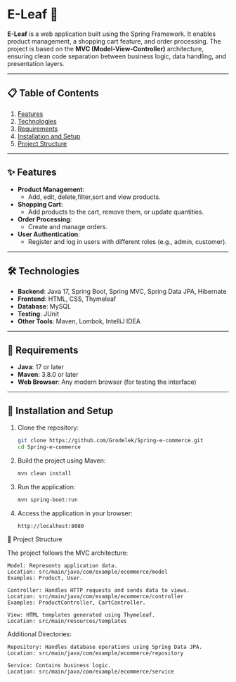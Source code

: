 # E-Leaf 🌱

**E-Leaf** is a web application built using the Spring Framework. It enables product management, a shopping cart feature, and order processing. The project is based on the **MVC (Model-View-Controller)** architecture, ensuring clean code separation between business logic, data handling, and presentation layers.

---

## 📋 Table of Contents

1. [Features](#features)
2. [Technologies](#technologies)
3. [Requirements](#requirements)
4. [Installation and Setup](#installation-and-setup)
5. [Project Structure](#project-structure)

---

## ✨ Features

- **Product Management**:
  - Add, edit, delete,filter,sort and view products.
- **Shopping Cart**:
  - Add products to the cart, remove them, or update quantities.
- **Order Processing**:
  - Create and manage orders.
- **User Authentication**:
  - Register and log in users with different roles (e.g., admin, customer).

---

## 🛠 Technologies

- **Backend**: Java 17, Spring Boot, Spring MVC, Spring Data JPA, Hibernate
- **Frontend**: HTML, CSS, Thymeleaf
- **Database**: MySQL
- **Testing**: JUnit
- **Other Tools**: Maven, Lombok, IntelliJ IDEA

---

## 📂 Requirements

- **Java**: 17 or later
- **Maven**: 3.8.0 or later
- **Web Browser**: Any modern browser (for testing the interface)

---

## 🚀 Installation and Setup

1. Clone the repository:
   ```bash
   git clone https://github.com/Grodelek/Spring-e-commerce.git
   cd Spring-e-commerce
2. Build the project using Maven:
   ```bash
   mvn clean install
3. Run the application:
   ```bash
   mvn spring-boot:run
4. Access the application in your browser:
   ```bash
   http://localhost:8080
🧱 Project Structure

The project follows the MVC architecture:

    Model: Represents application data.
    Location: src/main/java/com/example/ecommerce/model
    Examples: Product, User.

    Controller: Handles HTTP requests and sends data to views.
    Location: src/main/java/com/example/ecommerce/controller
    Examples: ProductController, CartController.

    View: HTML templates generated using Thymeleaf.
    Location: src/main/resources/templates

Additional Directories:

    Repository: Handles database operations using Spring Data JPA.
    Location: src/main/java/com/example/ecommerce/repository

    Service: Contains business logic.
    Location: src/main/java/com/example/ecommerce/service
